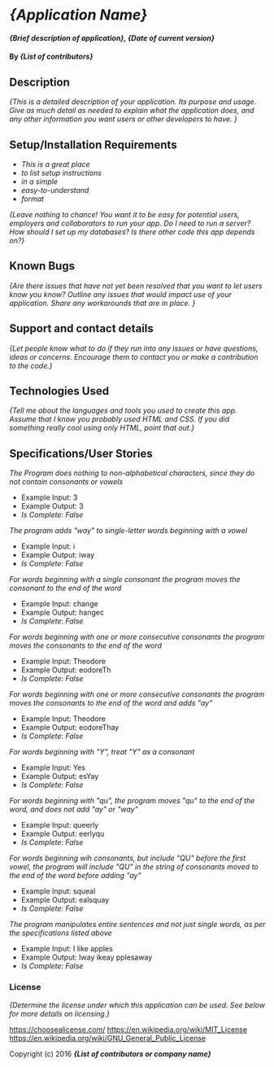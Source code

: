 # _{Application Name}_

#### _{Brief description of application}, {Date of current version}_

#### By _**{List of contributors}**_

## Description

_{This is a detailed description of your application. Its purpose and usage.  Give as much detail as needed to explain what the application does, and any other information you want users or other developers to have. }_

## Setup/Installation Requirements

* _This is a great place_
* _to list setup instructions_
* _in a simple_
* _easy-to-understand_
* _format_

_{Leave nothing to chance! You want it to be easy for potential users, employers and collaborators to run your app. Do I need to run a server? How should I set up my databases? Is there other code this app depends on?}_

## Known Bugs

_{Are there issues that have not yet been resolved that you want to let users know you know?  Outline any issues that would impact use of your application.  Share any workarounds that are in place. }_

## Support and contact details

_{Let people know what to do if they run into any issues or have questions, ideas or concerns.  Encourage them to contact you or make a contribution to the code.}_

## Technologies Used

_{Tell me about the languages and tools you used to create this app. Assume that I know you probably used HTML and CSS. If you did something really cool using only HTML, point that out.}_

## Specifications/User Stories

_The Program does nothing to non-alphabetical characters, since they do not contain consonants or vowels_
* Example Input: 3
* Example Output: 3
* _Is Complete_: _False_

_The program adds "way" to single-letter words beginning with a vowel_
* Example Input: i
* Example Output: iway
* _Is Complete_: _False_

_For words beginning with a single consonant the program moves the consonant to the end of the word_
* Example Input: change
* Example Output: hangec
* _Is Complete_: _False_

_For words beginning with one or more consecutive consonants the program moves the consonants to the end of the word_
* Example Input: Theodore
* Example Output: eodoreTh
* _Is Complete_: _False_

_For words beginning with one or more consecutive consonants the program moves the consonants to the end of the word and adds "ay"_
* Example Input: Theodore
* Example Output: eodoreThay
* _Is Complete_: _False_

_For words beginning with "Y", treat "Y" as a consonant_
* Example Input: Yes
* Example Output: esYay
* _Is Complete_: _False_

_For words beginning with "qu", the program moves "qu" to the end of the word, and does not add "ay" or "way"_
* Example Input: queerly
* Example Output: eerlyqu
* _Is Complete_: _False_

_For words beginning wih consonants, but include "QU" before the first vowel, the program will include "QU" in the string of consonants moved to the end of the word before adding "ay"_
* Example Input: squeal
* Example Output: ealsquay
* _Is Complete_: _False_

_The program manipulates entire sentences and not just single words, as per the specifications listed above_
* Example Input: I like apples
* Example Output: Iway ikeay pplesaway
* _Is Complete:_ _False_


### License

*{Determine the license under which this application can be used.  See below for more details on licensing.}*

https://choosealicense.com/
https://en.wikipedia.org/wiki/MIT_License
https://en.wikipedia.org/wiki/GNU_General_Public_License

Copyright (c) 2016 **_{List of contributors or company name}_**